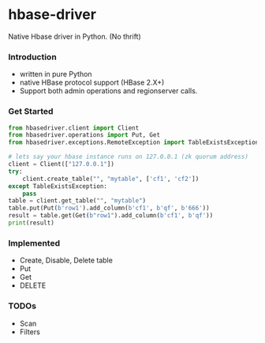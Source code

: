 # hbase-driver

Native Hbase driver in Python. (No thrift)

### Introduction

- written in pure Python
- native HBase protocol support (HBase 2.X+)
- Support both admin operations and regionserver calls.

### Get Started

```python
from hbasedriver.client import Client
from hbasedriver.operations import Put, Get
from hbasedriver.exceptions.RemoteException import TableExistsException

# lets say your hbase instance runs on 127.0.0.1 (zk quorum address)
client = Client(["127.0.0.1"])
try:
    client.create_table("", "mytable", ['cf1', 'cf2'])
except TableExistsException:
    pass
table = client.get_table("", "mytable")
table.put(Put(b'row1').add_column(b'cf1', b'qf', b'666'))
result = table.get(Get(b"row1").add_column(b'cf1', b'qf'))
print(result)

```

### Implemented

- Create, Disable, Delete table
- Put
- Get
- DELETE

### TODOs

- Scan
- Filters
